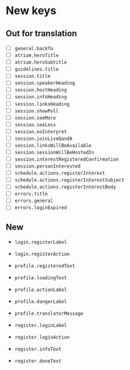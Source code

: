 # New keys

## Out for translation

- [ ] `general.backTo`
- [ ] `atrium.heroTitle`
- [ ] `atrium.heroSubtitle`
- [ ] `guidelines.title`
- [ ] `session.title`
- [ ] `session.speakerHeading`
- [ ] `session.hostHeading`
- [ ] `session.infoHeading`
- [ ] `session.linksHeading`
- [ ] `session.showPoll`
- [ ] `session.seeMore`
- [ ] `session.seeLess`
- [ ] `session.noInterpret`
- [ ] `session.joinLiveQandA`
- [ ] `session.linksWillBeAvailable`
- [ ] `session.sessionWillBeHostedIn`
- [ ] `session.interestRegisteredConfirmation`
- [ ] `session.personInterested`
- [ ] `schedule.actions.registerInterest`
- [ ] `schedule.actions.registerInterestSubject`
- [ ] `schedule.actions.registerInterestBody`
- [ ] `errors.title`
- [ ] `errors.general`
- [ ] `errors.loginExpired`

## New

- `login.registerLabel`
- `login.registerAction`

- `profile.registeredText`
- `profile.loadingText`
- `profile.actionLabel`
- `profile.dangerLabel`
- `profile.translatorMessage`

- `register.loginLabel`
- `register.loginAction`
- `register.infoText`
- `register.doneText`
